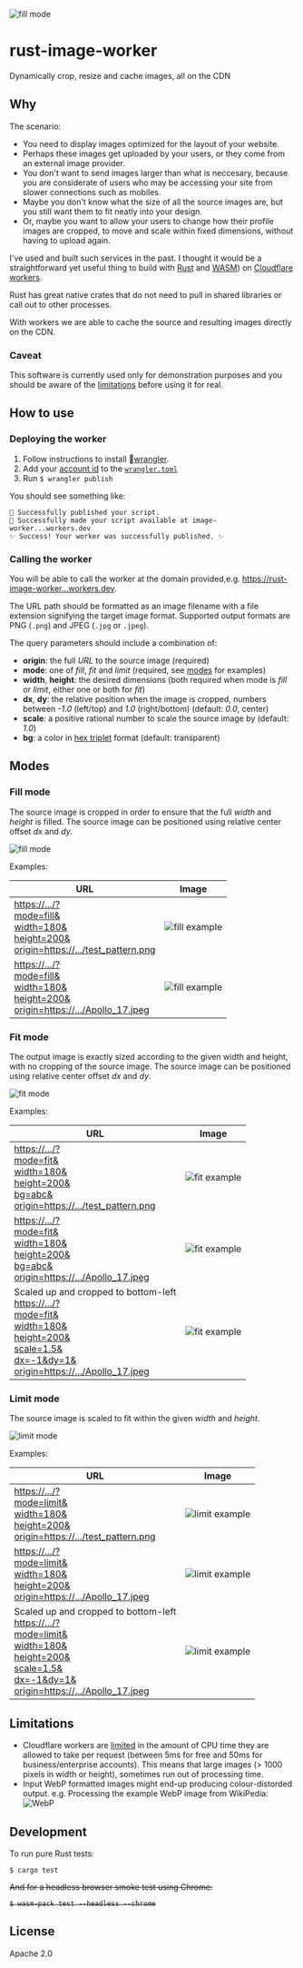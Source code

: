 ![fill mode](docs/images/rusty.svg)

# rust-image-worker

Dynamically crop, resize and cache images, all on the CDN

## Why

The scenario:

- You need to display images optimized for the layout of your website.
- Perhaps these images get uploaded by your users, or they come from an external image provider.
- You don't want to send images larger than what is neccesary, because you are considerate of users who may be accessing your site from slower connections such as mobiles.
- Maybe you don't know what the size of all the source images are, but you still want them to fit neatly into your design.
- Or, maybe you want to allow your users to change how their profile images are cropped, to move and scale within fixed dimensions, without having to upload again.

I've used and built such services in the past. I thought it would be a straightforward yet useful thing to build with [Rust](https://www.rust-lang.org) and [WASM](https://webassembly.org)) on [Cloudflare workers](https://www.cloudflare.com/en-gb/products/cloudflare-workers/).

Rust has great native crates that do not need to pull in shared libraries or call out to other processes.

With workers we are able to cache the source and resulting images directly on the CDN.

### Caveat

This software is currently used only for demonstration purposes and you should be aware of the [limitations](#limitations) before using it for real.

## How to use

### Deploying the worker

1. Follow instructions to install 🤠[wrangler](https://github.com/cloudflare/wrangler2).
2. Add your [account id](https://workers.cloudflare.com/docs/quickstart/api-keys/) to the [`wrangler.toml`](wrangler.toml)
3. Run `$ wrangler publish`

You should see something like:

```
🥳 Successfully published your script.
🥳 Successfully made your script available at image-worker...workers.dev
✨ Success! Your worker was successfully published. ✨
```

### Calling the worker

You will be able to call the worker at the domain provided,e.g. [https://rust-image-worker...workers.dev](http://cgi.adamdu.nz).

The URL path should be formatted as an image filename with a file extension signifying the target image format. Supported output formats are PNG (`.png`) and JPEG (`.jpg` or `.jpeg`).

The query parameters should include a combination of:

- **origin**: the full _URL_ to the source image (required)
- **mode**: one of _fill_, _fit_ and _limit_ (required, see [modes](#modes) for examples)
- **width**, **height**: the desired dimensions (both required when mode is _fill_ or _limit_, either one or both for _fit_)
- **dx**, **dy**: the relative position when the image is cropped, numbers between _-1.0_ (left/top) and _1.0_ (right/bottom) (default: _0.0_, center)
- **scale**: a positive rational number to scale the source image by (default: _1.0_)
- **bg**: a color in [hex triplet](https://en.wikipedia.org/wiki/Web_colors#Hex_triplet) format (default: transparent)

## Modes

### Fill mode

The source image is cropped in order to ensure that the full _width_ and _height_ is filled. The source image can be positioned using relative center offset _dx_ and _dy_.

![fill mode](docs/images/fill.png)

Examples:

| URL                                                                                                                                                                                                                               | Image                                                                                                                              |
| --------------------------------------------------------------------------------------------------------------------------------------------------------------------------------------------------------------------------------- | ---------------------------------------------------------------------------------------------------------------------------------- |
| [https://.../?<br/>mode=fill&<br/>width=180&<br/>height=200&<br/>origin=https://.../test_pattern.png](https://cgi.adamdu.nz/?mode=fill&width=180&height=200&origin=https://public.adamdu.nz/test_pattern.png) | ![fill example](https://cgi.adamdu.nz/?mode=fill&width=180&height=200&origin=https://public.adamdu.nz/test_pattern.png) |
| [https://.../?<br/>mode=fill&<br/>width=180&<br/>height=200&<br/>origin=https://.../Apollo_17.jpeg](https://cgi.adamdu.nz/?mode=fill&width=180&height=200&origin=https://public.adamdu.nz/Apollo_17.jpeg)     | ![fill example](https://cgi.adamdu.nz/?mode=fill&width=180&height=200&origin=https://public.adamdu.nz/Apollo_17.jpeg)  |

### Fit mode

The output image is exactly sized according to the given width and height, with no cropping of the source image. The source image can be positioned using relative center offset _dx_ and _dy_.

![fit mode](docs/images/fit.png)

Examples:

| URL                                                                                                                                                                                                                                                                                                                      | Image                                                                                                                                                |
| ------------------------------------------------------------------------------------------------------------------------------------------------------------------------------------------------------------------------------------------------------------------------------------------------------------------------ | ---------------------------------------------------------------------------------------------------------------------------------------------------- |
| [https://.../?<br/>mode=fit&<br/>width=180&<br/>height=200&<br/>bg=abc&<br/>origin=https://.../test_pattern.png](https://cgi.adamdu.nz/?mode=fit&width=180&height=200&bg=abc&origin=https://public.adamdu.nz/test_pattern.png)                                                                       | ![fit example](https://cgi.adamdu.nz/?mode=fit&width=180&height=200&bg=abc&origin=https://public.adamdu.nz/test_pattern.png)              |
| [https://.../?<br/>mode=fit&<br/>width=180&<br/>height=200&<br/>bg=abc&<br/>origin=https://.../Apollo_17.jpeg](https://cgi.adamdu.nz/?mode=fit&width=180&height=200&bg=abc&origin=https://public.adamdu.nz/Apollo_17.jpeg)                                                                           | ![fit example](https://cgi.adamdu.nz/?mode=fit&width=180&height=200&bg=abc&origin=https://public.adamdu.nz/Apollo_17.jpeg)               |
| Scaled up and cropped to bottom-left<br/>[https://.../?<br/>mode=fit&<br/>width=180&<br/>height=200&<br/>scale=1.5&<br/>dx=-1&dy=1&<br/>origin=https://.../Apollo_17.jpeg](https://cgi.adamdu.nz/?mode=fit&width=180&height=200&dx=-1&dy=1&scale=1.5&origin=https://public.adamdu.nz/Apollo_17.jpeg) | ![fit example](https://cgi.adamdu.nz/?mode=fit&width=180&height=200&dx=-1&dy=1&scale=1.5&origin=https://public.adamdu.nz/Apollo_17.jpeg) |

### Limit mode

The source image is scaled to fit within the given _width_ and _height_.

![limit mode](docs/images/limit.png)

Examples:

| URL                                                                                                                                                                                                                                                                                                                          | Image                                                                                                                                                    |
| ---------------------------------------------------------------------------------------------------------------------------------------------------------------------------------------------------------------------------------------------------------------------------------------------------------------------------- | -------------------------------------------------------------------------------------------------------------------------------------------------------- |
| [https://.../?<br/>mode=limit&<br/>width=180&<br/>height=200&<br/>origin=https://.../test_pattern.png](https://cgi.adamdu.nz/?mode=limit&width=180&height=200&&origin=https://public.adamdu.nz/test_pattern.png)                                                                                         | ![limit example](https://cgi.adamdu.nz/?mode=limit&width=180&height=200&origin=https://public.adamdu.nz/test_pattern.png)                     |
| [https://.../?<br/>mode=limit&<br/>width=180&<br/>height=200&<br/>origin=https://.../Apollo_17.jpeg](https://cgi.adamdu.nz/?mode=limit&width=180&height=200&&origin=https://public.adamdu.nz/Apollo_17.jpeg)                                                                                             | ![limit example](https://cgi.adamdu.nz/?mode=limit&width=180&height=200&origin=https://public.adamdu.nz/Apollo_17.jpeg)                      |
| Scaled up and cropped to bottom-left<br/>[https://.../?<br/>mode=limit&<br/>width=180&<br/>height=200&<br/>scale=1.5&<br/>dx=-1&dy=1&<br/>origin=https://.../Apollo_17.jpeg](https://cgi.adamdu.nz/?mode=limit&width=180&height=200&dx=-1&dy=1&scale=1.5&origin=https://public.adamdu.nz/Apollo_17.jpeg) | ![limit example](https://cgi.adamdu.nz/?mode=limit&width=180&height=200&dx=-1&dy=1&scale=1.5&origin=https://public.adamdu.nz/Apollo_17.jpeg) |

## Limitations

- Cloudflare workers are [limited](https://developers.cloudflare.com/workers/writing-workers/resource-limits/) in the amount of CPU time they are allowed to take per request (between 5ms for free and 50ms for business/enterprise accounts). This means that large images (> 1000 pixels in width or height), sometimes run out of processing time.
- Input WebP formatted images might end-up producing colour-distorded output. e.g. Processing the example WebP image from WikiPedia: ![WebP](https://cgi.adamdu.nz/?mode=fill&width=100&height=150&origin=https://upload.wikimedia.org/wikipedia/commons/a/a1/Johnrogershousemay2020.webp)

## Development

To run pure Rust tests:

```
$ cargo test
```

<strike>
And for a headless browser smoke test using Chrome:

```
$ wasm-pack test --headless --chrome
```
</strike>

## License

Apache 2.0
